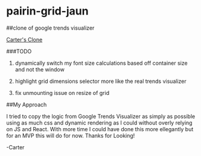 # pairin-grid-jaun
##clone of google trends visualizer

[Carter's Clone](http://carters-trends-clone.surge.sh/)

###TODO

1. dynamically switch my font size calculations based off container size and not the window

2. highlight grid dimensions selector more like the real trends visualizer 

3. fix unmounting issue on resize of grid

##My Approach

I tried to copy the logic from Google Trends Visualizer as simply as possible using as much css and dynamic rendering as I could without overly relying on JS and React. With more time I could have done this more ellegantly but for an MVP this will do for now. Thanks for Looking!

-Carter